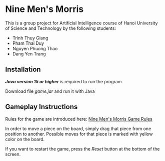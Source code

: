 # Nine Men's Morris

This is a group project for Artificial Intelligence course of Hanoi University of Science and Technology by the following students:

- Trinh Thuy Giang
- Pham Thai Duy
- Nguyen Phuong Thao
- Dang Yen Trang

## Installation

***Java version 15 or higher*** is required to run the program

Download file *game.jar* and run it with Java

## Gameplay Instructions

Rules for the game are introduced here: [Nine Men's Morris Game Rules](https://gathertogethergames.com/nine-mens-morris)

In order to move a piece on the board, simply drag that piece from one position to another. Possible moves for that piece is marked with yellow color on the board.

If you want to restart the game, press the *Reset* button at the bottom of the screen.
